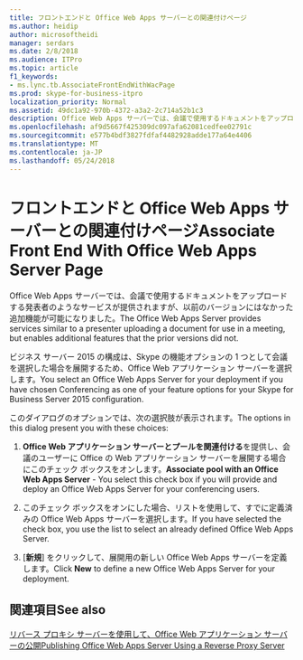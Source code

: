 ```yaml
---
title: フロントエンドと Office Web Apps サーバーとの関連付けページ
ms.author: heidip
author: microsoftheidi
manager: serdars
ms.date: 2/8/2018
ms.audience: ITPro
ms.topic: article
f1_keywords:
- ms.lync.tb.AssociateFrontEndWithWacPage
ms.prod: skype-for-business-itpro
localization_priority: Normal
ms.assetid: 49dc1a92-970b-4372-a3a2-2c714a52b1c3
description: Office Web Apps サーバーでは、会議で使用するドキュメントをアップロードする発表者のようなサービスが提供されますが、以前のバージョンにはなかった追加機能が可能になりました。
ms.openlocfilehash: af9d5667f425309dc097afa62081cedfee02791c
ms.sourcegitcommit: e577b4bdf3827fdfaf4482928adde177a64e4406
ms.translationtype: MT
ms.contentlocale: ja-JP
ms.lasthandoff: 05/24/2018
---
```

# <a name="associate-front-end-with-office-web-apps-server-page"></a><span data-ttu-id="2fce0-103">フロントエンドと Office Web Apps サーバーとの関連付けページ</span><span class="sxs-lookup"><span data-stu-id="2fce0-103">Associate Front End With Office Web Apps Server Page</span></span>
 
<span data-ttu-id="2fce0-104">Office Web Apps サーバーでは、会議で使用するドキュメントをアップロードする発表者のようなサービスが提供されますが、以前のバージョンにはなかった追加機能が可能になりました。</span><span class="sxs-lookup"><span data-stu-id="2fce0-104">The Office Web Apps Server provides services similar to a presenter uploading a document for use in a meeting, but enables additional features that the prior versions did not.</span></span>
  
<span data-ttu-id="2fce0-105">ビジネス サーバー 2015 の構成は、Skype の機能オプションの 1 つとして会議を選択した場合を展開するため、Office Web アプリケーション サーバーを選択します。</span><span class="sxs-lookup"><span data-stu-id="2fce0-105">You select an Office Web Apps Server for your deployment if you have chosen Conferencing as one of your feature options for your Skype for Business Server 2015 configuration.</span></span>
  
<span data-ttu-id="2fce0-106">このダイアログのオプションでは、次の選択肢が表示されます。</span><span class="sxs-lookup"><span data-stu-id="2fce0-106">The options in this dialog present you with these choices:</span></span>
  
1. <span data-ttu-id="2fce0-107">**Office Web アプリケーション サーバーとプールを関連付ける**を提供し、会議のユーザーに Office の Web アプリケーション サーバーを展開する場合にこのチェック ボックスをオンします。</span><span class="sxs-lookup"><span data-stu-id="2fce0-107">**Associate pool with an Office Web Apps Server** - You select this check box if you will provide and deploy an Office Web Apps Server for your conferencing users.</span></span>
    
2. <span data-ttu-id="2fce0-108">このチェック ボックスをオンにした場合、リストを使用して、すでに定義済みの Office Web Apps サーバーを選択します。</span><span class="sxs-lookup"><span data-stu-id="2fce0-108">If you have selected the check box, you use the list to select an already defined Office Web Apps Server.</span></span>
    
3. <span data-ttu-id="2fce0-109">[**新規**] をクリックして、展開用の新しい Office Web Apps サーバーを定義します。</span><span class="sxs-lookup"><span data-stu-id="2fce0-109">Click **New** to define a new Office Web Apps Server for your deployment.</span></span>
    
## <a name="see-also"></a><span data-ttu-id="2fce0-110">関連項目</span><span class="sxs-lookup"><span data-stu-id="2fce0-110">See also</span></span>

#### 

[<span data-ttu-id="2fce0-111">リバース プロキシ サーバーを使用して、Office Web アプリケーション サーバーの公開</span><span class="sxs-lookup"><span data-stu-id="2fce0-111">Publishing Office Web Apps Server Using a Reverse Proxy Server</span></span>](http://technet.microsoft.com/library/0babe39f-c4b9-46f0-995a-33dc99c2be03.aspx)

